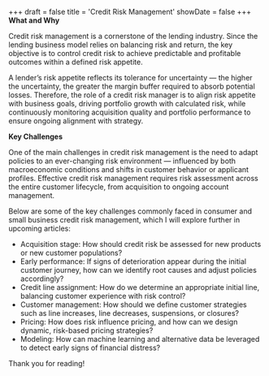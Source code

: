 +++
draft = false
title = 'Credit Risk Management'
showDate = false
+++
**What and Why**

Credit risk management is a cornerstone of the lending industry. Since the lending business model relies on balancing risk and return, the key objective is to control credit risk to achieve predictable and profitable outcomes within a defined risk appetite.

A lender’s risk appetite reflects its tolerance for uncertainty — the higher the uncertainty, the greater the margin buffer required to absorb potential losses. Therefore, the role of a credit risk manager is to align risk appetite with business goals, driving portfolio growth with calculated risk, while continuously monitoring acquisition quality and portfolio performance to ensure ongoing alignment with strategy.

**Key Challenges**

One of the main challenges in credit risk management is the need to adapt policies to an ever-changing risk environment — influenced by both macroeconomic conditions and shifts in customer behavior or applicant profiles. Effective credit risk management requires risk assessment across the entire customer lifecycle, from acquisition to ongoing account management.

Below are some of the key challenges commonly faced in consumer and small business credit risk management, which I will explore further in upcoming articles:
- Acquisition stage: How should credit risk be assessed for new products or new customer populations?
- Early performance: If signs of deterioration appear during the initial customer journey, how can we identify root causes and adjust policies accordingly?
- Credit line assignment: How do we determine an appropriate initial line, balancing customer experience with risk control?
- Customer management: How should we define customer strategies such as line increases, line decreases, suspensions, or closures?
- Pricing: How does risk influence pricing, and how can we design dynamic, risk-based pricing strategies?
- Modeling: How can machine learning and alternative data be leveraged to detect early signs of financial distress?

Thank you for reading!


